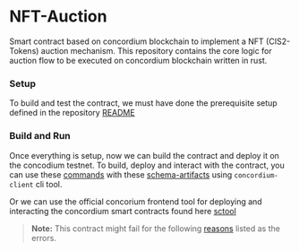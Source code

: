 # NFT-Auction

Smart contract based on concordium blockchain to implement a NFT (CIS2-Tokens) auction mechanism. This repository
contains the core logic for auction flow to be executed on concordium blockchain written in rust.

### Setup

To build and test the contract, we must have done the prerequisite setup defined in the repository [README](../README.md) 

### Build and Run

Once everything is setup, now we can build the contract and deploy it on the concodium testnet. To build, deploy and
interact with the contract, you can use these [commands](./commands.md) with these [schema-artifacts](./schema-artifacts/) using `concordium-client` cli tool.

Or we can use the official concorium frontend tool for deploying and interacting the concordium smart contracts found here [sctool](https://sctools.mainnet.concordium.software/?__hstc=206253644.9e573ad0dcf77e4d730f208e53ab0481.1736862510663.1737015924307.1737026584228.5&__hssc=206253644.4.1737026584228&__hsfp=706028811)


> **Note:** This contract might fail for the following [reasons](./src/error.rs) listed as the errors.